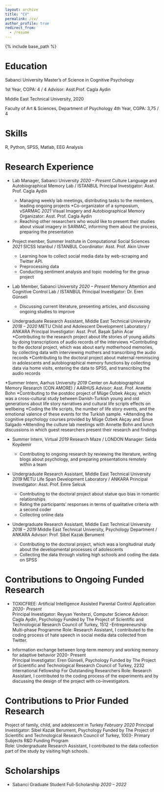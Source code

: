 ```yaml
---
layout: archive
title: "CV"
permalink: /cv/
author_profile: true
redirect_from:
  - /resume
---
```


{% include base_path %}

Education
========
Sabanci University
Master’s of Science in Cognitive Psychology  

1st Year, CGPA: 4 / 4
Advisor: Asst.Prof. Cagla Aydin

Middle East Technical University, 2020

Faculty of Art & Sciences, Department of Psychology
 4th Year, CGPA: 3,75 / 4

Skills
======

R, Python, SPSS, Matlab, EEG Analysis


  
Research Experience
======

* Lab Manager, Sabanci University						                                *2020 – Present*
Culture Language and Autobiographical Memory Lab / ISTANBUL
Principal Investigator: Asst. Prof. Cagla Aydin
  *	Managing weekly lab meetings, distributing tasks to the members, leading ongoing projects
*Co-organizator of a symposium, vSARMAC		     		   	                      *2021*
Visual Imagery and Autobiographical Memory 
Organizator: Asst. Prof. Cagla Aydin
  *	Reaching other researchers who would like to present their studies about visual imagery in SARMAC, informing them about the process,  preparing the presentation
* Project member, Summer Institute in Computational Social Sciences	       *2021*
 SICSS Istanbul / ISTANBUL
 Coordinator: Asst. Prof. Akin Unver
    * Learning how to collect social media data by web-scraping and Twitter API.
    * Preprocessing data 
    * Conducting sentiment analysis and topic modeling for the group project
* Lab Member, Sabanci University						                                  *2020 – Present*
Memory Attention and Cognitive Control Lab / ISTANBUL
Principal Investigator: Dr. Eren Günseli
  *	Discussing current literature, presenting articles, and discussing ongoing studies to improve

* Undergraduate Research Assistant, Middle East Technical University 	*2018 – 2020*
METU Child and Adolescent Development Laboratory / ANKARA
Principal Investigator: Asst. Prof. Başak Şahin Acar
  *Contributing to the research project about life stories of young adults by doing transcriptions of audio records of the interviews
  *Contributing to the doctoral project, which was about early motherhood memories, by collecting data with interviewing mothers and   transcribing the audio records
  *Contributing to the doctoral project about maternal reminiscing in adolescents and autobiographical memory functions by collecting data via home visits, entering the data to SPSS, and transcribing the audio records

*Summer Intern, Aarhus University			  		                      		*2019*
Center on Autobiographical Memory Research (CON AMORE) / AARHUS
Advisor: Asst. Prof. Annette Bohn
  *Contributing to the postdoc project of Müge Özbek Akçay, which was a cross-cultural study between Danish-Turkish young and old generations about life story narratives and cultural life scripts effects on wellbeing
  *Coding the life scripts, the number of life story events, and the emotional valence of these events for the Turkish sample.
  *Attending the cognitive psychology courses provided by Müge Özbek Akçay and Sinue Salgado
  *Attending the culture lab meetings with Annette Bohn and lunch discussions in which guest researchers present their research and findings

* Summer Intern, Virtual							                              		*2019*
Research Maze / LONDON
Manager: Selda Koydemir
  * Contributing to ongoing research by reviewing the literature, writing blogs about psychology, and preparing presentations remotely within a team

* Undergraduate Research Assistant, Middle East Technical University 	            *2019*
METU Life Span Development Laboratory / ANKARA
Principal Investigator: Asst. Prof. Emre Selcuk
  * Contributing to the doctoral project about statue quo bias in romantic relationships
  * Rating the participants’ responses in terms of qualitative criteria with a second coder
  * Collecting online data

* Undergraduate Research Assistant, Middle East Technical University           	 *2018 – 2019*
Middle East Technical University, Psychology Department / ANKARA
Advisor: Prof. Sibel Kazak Berument
  * Contributing to the doctoral project, which was a longitudinal study about the developmental processes of adolescents
  * Collecting the data through visiting high schools and coding the data on SPSS

Contributions to Ongoing Funded Research
==========================================  		

* TOXICFREE: Artificial Intelligence Assisted Parental Control Application       *2020- Present*   
	Principal Investigator: Reyyan Yeniterzi, Computer Science
	Advisor: Cagla Aydin, Psychology
Funded by The Project of Scientific and Technological Research Council of     Turkey, 1512 -Entrepreneurship Multi-phase Programme
Role: Research Assistant, I contributed to the coding process of hate speech in social media data collected from Twitter.

* Information exchange between long-term memory and working memory for adaptive behavior   2020- Present		
	Principal Investigator: Eren Günseli, Psychology
Funded by The Project of Scientific and Technological Research Council of Turkey, 2232 International Fellowship For Outstanding Researchers 
Role: Research Assistant, I contributed to the coding process of the experiments and by discussing the design of the project with co-investigators.

Contributions to Prior Funded Research  
==========================================
Project of family, child, and adolescent in Turkey                *February 2020*
	Principal Investigator: Sibel Kazak Berument, Psychology
Funded by The Project of Scientific and Technological Research Council of Turkey, 1003- Primary Subjects R&D Funding Program  
Role: Undergraduate Research Assistant, I contributed to the data collection part of the study by visiting high schools.



Scholarships
======
* Sabanci Graduate Student Full-Scholarship			 		            *2020 – 2022*